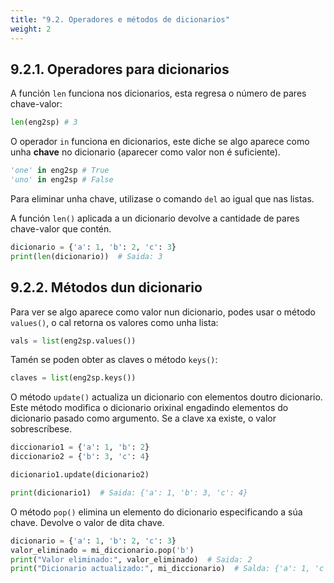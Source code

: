 ```yaml
---
title: "9.2. Operadores e métodos de dicionarios"
weight: 2
---
```


## 9.2.1. Operadores para dicionarios

A función `len` funciona nos dicionarios, esta regresa o número de pares chave-valor:

```python
len(eng2sp) # 3
```

O operador `in` funciona en dicionarios, este diche se algo aparece como unha **chave** no dicionario (aparecer como valor non é suficiente).

```python
'one' in eng2sp # True
'uno' in eng2sp # False
```

Para eliminar unha chave, utilizase o comando `del` ao igual que nas listas.

A función `len()` aplicada a un dicionario devolve a cantidade de pares chave-valor que contén.

```python
dicionario = {'a': 1, 'b': 2, 'c': 3}
print(len(dicionario))  # Saida: 3
```

## 9.2.2. Métodos dun dicionario

Para ver se algo aparece como valor nun dicionario, podes usar o método `values()`, o cal retorna os valores como unha lista:

```python
vals = list(eng2sp.values())
```

Tamén se poden obter as claves o método `keys()`:

```python
claves = list(eng2sp.keys())
```

O método `update()` actualiza un dicionario con elementos doutro dicionario. Este método modifica o dicionario orixinal engadindo elementos do dicionario pasado como argumento. Se a clave xa existe, o valor sobrescríbese.

```python
diccionario1 = {'a': 1, 'b': 2}
diccionario2 = {'b': 3, 'c': 4}

dicionario1.update(dicionario2)

print(dicionario1)  # Saida: {'a': 1, 'b': 3, 'c': 4}
```

O método `pop()` elimina un elemento do dicionario especificando a súa chave. Devolve o valor de dita chave.

```python
dicionario = {'a': 1, 'b': 2, 'c': 3}
valor_eliminado = mi_diccionario.pop('b')
print("Valor eliminado:", valor_eliminado)  # Saida: 2
print("Dicionario actualizado:", mi_diccionario)  # Salda: {'a': 1, 'c': 3}
```